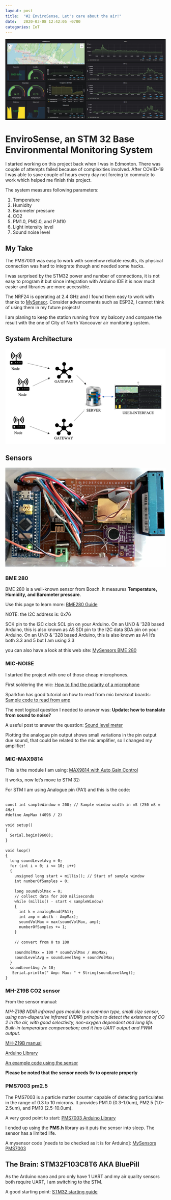 ```yaml
---
layout: post
title:  "#2 EnviroSense, Let's care about the air!"
date:   2020-03-08 12:42:05 -0700
categories: IoT
---
```


![EnviroSense Panel](/assets/img/2envoPanel.jpg)

# EnviroSense, an STM 32 Base Environmental Monitoring System

I started working on this project back when I was in Edmonton. There was couple of attempts failed because of complexities involved. After COVID-19 I was able to save couple of hours every day not forcing to commute to work which helped me finish this project.

The system measures following parameters:
1. Temperature
2. Humidity
3. Barometer pressure
4. CO2
5. PM1.0, PM2.0, and P.M10
6. Light intensity level
7. Sound noise level

## My Take
The PMS7003 was easy to work with somehow reliable results, its physical connection was hard to integrate though and needed some hacks. 

I was surprised by the STM32 power and number of connections, it is not easy to program it but since integration with Arduino IDE it is now much easier and libraries are more accessible. 

The NRF24 is operating at 2.4 GHz and I found them easy to work with thanks to [MySensor](https://www.mysensors.org). Consider advancements such as ESP32, I cannot think of using them in my future projects!

I am planing to keep the station running from my balcony and compare the result with the one of City of North Vancouver air monitoring system.

## System Architecture
![Architect](/assets/img/2system.png)

## Sensors

![Prototype](/assets/img/2IMG_0882.jpg)

### BME 280
BME 280 is a well-known sensor from Bosch. It measures **Temperature, Humidity, and Barometer pressure**. 

Use this page to learn more: 
[BME280 Guide](http://cactus.io/hookups/sensors/barometric/bme280/hookup-arduino-to-bme280-barometric-pressure-sensor)

NOTE: the I2C address is: 0x76

SCK pin to the I2C clock SCL pin on your Arduino. On an UNO & '328 based Arduino, this is also known as A5
SDI pin to the I2C data SDA pin on your Arduino. On an UNO & '328 based Arduino, this is also known as A4
It’s both 3.3 and 5 but I am using 3.3

you can also have a look at this web site:
[MySensors BME 280](https://forum.mysensors.org/topic/3816/bme280-temp-humidity-pressure-sensor/31)

### MIC-NOISE
I started the project with one of those cheap microphones.

First soldering the mic:
[How to find the polarity of a microphone](http://www.learningaboutelectronics.com/Articles/How-to-determine-the-polarities-of-a-microphone)

Sparkfun has good tutorial on how to read from mic breakout boards: 
[Sample code to read from amp](https://learn.sparkfun.com/tutorials/electret-mic-breakout-board-hookup-guide?_ga=2.169232168.860848578.1582503910-1289872436.1523318089)

The next logical question I needed to answer was: **Update: how to translate from sound to noise?**

A useful post to answer the question:
[Sound level meter](https://blog.yavilevich.com/2016/08/arduino-sound-level-meter-and-spectrum-analyzer/)

Plotting the analogue pin output shows small variations in the pin output due sound, that could be related to the mic amplifier, so I changed my amplifier!

### MIC-MAX9814

This is the module I am using: 
[MAX9814 with Auto Gain Control](https://www.adafruit.com/product/1713)

It works, now let’s move to STM 32:

For STM I am using Analogue pin (PA1) and this is the code:
```

const int sampleWindow = 200; // Sample window width in mS (250 mS = 4Hz)
#define AmpMax (4096 / 2)

void setup()
{
  Serial.begin(9600);
}

void loop()
{
  long soundLevelAvg = 0;
  for (int i = 0; i <= 10; i++)
  {
    unsigned long start = millis(); // Start of sample window
    int numberOfSamples = 0;

    long soundVolMax = 0;
    // collect data for 200 miliseconds
    while (millis() - start < sampleWindow)
    {
      int k = analogRead(PA1);
      int amp = abs(k - AmpMax);
      soundVolMax = max(soundVolMax, amp);
      numberOfSamples += 1;
    }

    // convert from 0 to 100

    soundVolMax = 100 * soundVolMax / AmpMax;
    soundLevelAvg = soundLevelAvg + soundVolMax;
  }
  soundLevelAvg /= 10;
   Serial.println(" Amp: Max: " + String(soundLevelAvg));
}

```
### MH-Z19B CO2 sensor
From the sensor manual: 

*MH-Z19B NDIR infrared gas module is a common type, small size sensor, using non-dispersive infrared (NDIR) principle to detect the existence of CO 2 in the air, with good selectivity, non-oxygen dependent and long life. Built-in temperature compensation; and it has UART output and PWM output.*

[MH-Z19B manual](https://www.winsen-sensor.com/d/files/MH-Z19B.pdf)

[Arduino Library](https://github.com/WifWaf/MH-Z19)

[An example code using the sensor](https://github.com/Sasul/Arduino-CO2-Meter)

**Please be noted that the sensor needs 5v to operate properly**

### PMS7003 pm2.5

The PMS7003 is a particle matter counter capable of detecting particulates in the range of 0.3 to 10 microns. It provides PM1.0 (0.3-1.0um), PM2.5 (1.0-2.5um), and PM10 (2.5-10.0um).

A very good point to start: 
[PMS7003 Arduino Library](https://github.com/jmstriegel/Plantower_PMS7003)

I ended up using the **PMS.h** library as it puts the sensor into sleep. The sensor has a limited life.

A mysensor code [needs to be checked as it is for Arduino]: 
[MySensors PMS7003](https://github.com/mysensors/MySensorsArduinoExamples/blob/master/examples/PMS-7003%20dust%20sensor)

## The Brain: STM32F103C8T6 AKA BluePill

As the Arduino nano and pro only have 1 UART and my air quality sensors both require UART, I am switching to the STM.

A good starting point: [STM32 starting guide](https://circuitdigest.com/microcontroller-projects/getting-started-with-stm32-development-board-stm32f103c8-using-arduino-ide
)


